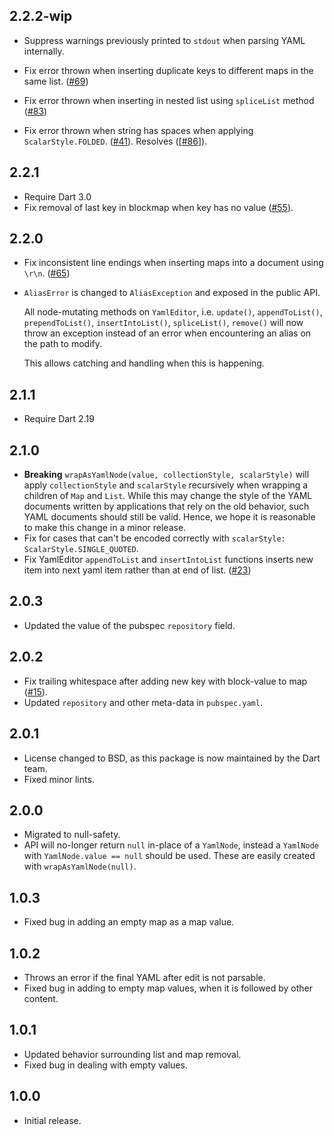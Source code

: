 ## 2.2.2-wip

- Suppress warnings previously printed to `stdout` when parsing YAML internally.
- Fix error thrown when inserting duplicate keys to different maps in the same
  list.
  ([#69](https://github.com/dart-lang/yaml_edit/issues/69))

- Fix error thrown when inserting in nested list using `spliceList` method
  ([#83](https://github.com/dart-lang/yaml_edit/issues/83))

- Fix error thrown when string has spaces when applying `ScalarStyle.FOLDED`.
  ([#41](https://github.com/dart-lang/yaml_edit/issues/41)). Resolves
  ([[#86](https://github.com/dart-lang/yaml_edit/issues/86)]).

## 2.2.1

- Require Dart 3.0
- Fix removal of last key in blockmap when key has no value
  ([#55](https://github.com/dart-lang/yaml_edit/issues/55)).

## 2.2.0

- Fix inconsistent line endings when inserting maps into a document using `\r\n`.
  ([#65](https://github.com/dart-lang/yaml_edit/issues/65))

- `AliasError` is changed to `AliasException` and exposed in the public API.

  All node-mutating methods on `YamlEditor`, i.e. `update()`, `appendToList()`,
  `prependToList()`, `insertIntoList()`, `spliceList()`, `remove()` will now
  throw an exception instead of an error when encountering an alias on the path
  to modify.

  This allows catching and handling when this is happening.

## 2.1.1

- Require Dart 2.19

## 2.1.0

- **Breaking** `wrapAsYamlNode(value, collectionStyle, scalarStyle)` will apply
  `collectionStyle` and `scalarStyle` recursively when wrapping a children of
  `Map` and `List`.
  While this may change the style of the YAML documents written by applications
  that rely on the old behavior, such YAML documents should still be valid.
  Hence, we hope it is reasonable to make this change in a minor release.
- Fix for cases that can't be encoded correctly with
  `scalarStyle: ScalarStyle.SINGLE_QUOTED`.
- Fix YamlEditor `appendToList` and `insertIntoList` functions inserts new item into next yaml item
  rather than at end of list.
  ([#23](https://github.com/dart-lang/yaml_edit/issues/23))

## 2.0.3

- Updated the value of the pubspec `repository` field.

## 2.0.2

- Fix trailing whitespace after adding new key with block-value to map
  ([#15](https://github.com/dart-lang/yaml_edit/issues/15)).
- Updated `repository` and other meta-data in `pubspec.yaml`.

## 2.0.1

- License changed to BSD, as this package is now maintained by the Dart team.
- Fixed minor lints.

## 2.0.0

- Migrated to null-safety.
- API will no-longer return `null` in-place of a `YamlNode`, instead a
  `YamlNode` with `YamlNode.value == null` should be used. These are easily
  created with `wrapAsYamlNode(null)`.

## 1.0.3

- Fixed bug in adding an empty map as a map value.

## 1.0.2

- Throws an error if the final YAML after edit is not parsable.
- Fixed bug in adding to empty map values, when it is followed by other content.

## 1.0.1

- Updated behavior surrounding list and map removal.
- Fixed bug in dealing with empty values.

## 1.0.0

- Initial release.
